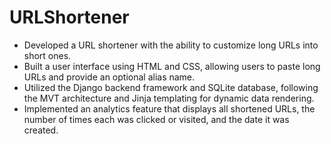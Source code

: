 # URLShortener
<ul>
  <li>
    Developed a URL shortener with the ability to customize long URLs into short ones.
  </li>
  <li>
    Built a user interface using HTML and CSS, allowing users to paste long URLs and provide an optional alias name.
  </li>
  <li>
    Utilized the Django backend framework and SQLite database, following the MVT architecture and Jinja templating for dynamic data rendering.
  </li>
  <li>
    Implemented an analytics feature that displays all shortened URLs, the number of times each was clicked or visited, and the date it was created.
  </li>
</ul>
